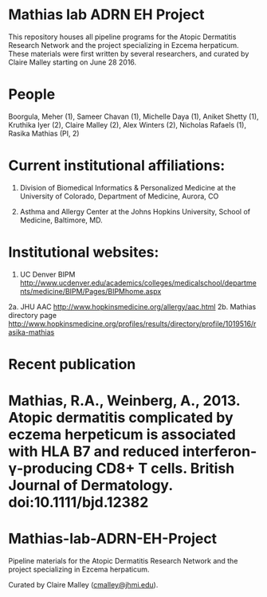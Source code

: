 # Mathias lab ADRN EH Project

This repository houses all pipeline programs for the Atopic Dermatitis Research Network and the project specializing in Ezcema herpaticum. These materials were first written by several researchers, and curated by Claire Malley starting on June 28 2016.

# People

Boorgula, Meher (1), Sameer Chavan (1), Michelle Daya (1), Aniket Shetty (1), Kruthika Iyer (2), Claire Malley (2), Alex Winters (2), Nicholas Rafaels (1), Rasika Mathias (PI, 2)

# Current institutional affiliations:

1. Division of Biomedical Informatics & Personalized Medicine at the University of Colorado, Department of Medicine, Aurora, CO

2. Asthma and Allergy Center at the Johns Hopkins University, School of Medicine, Baltimore, MD.

# Institutional websites:

1. UC Denver BIPM http://www.ucdenver.edu/academics/colleges/medicalschool/departments/medicine/BIPM/Pages/BIPMhome.aspx

2a. JHU AAC http://www.hopkinsmedicine.org/allergy/aac.html
2b. Mathias directory page http://www.hopkinsmedicine.org/profiles/results/directory/profile/1019516/rasika-mathias

# Recent publication

Mathias, R.A., Weinberg, A., 2013. Atopic dermatitis complicated by eczema herpeticum is associated with HLA B7 and reduced interferon‐γ‐producing CD8+ T cells. British Journal of Dermatology. doi:10.1111/bjd.12382
=======
# Mathias-lab-ADRN-EH-Project
Pipeline materials for the Atopic Dermatitis Research Network and the project specializing in Ezcema herpaticum.

Curated by Claire Malley (cmalley@jhmi.edu).

